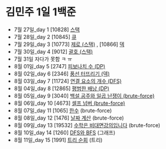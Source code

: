 # 김민주 1일 1백준

-   7월 27일_day 1 [10828] [스택](./230727_day1/10828_스택.py)
-   7월 28일_day 2 [10845] [큐](./230728_day2/10845_큐.py)
-   7월 29일_day 3 [10773] [제로 (스택)](./230729_day3/10773_제로_(스택).py) , [10866] [덱](./230729_day3/10866_덱.py)
-   7월 30일_day 4 [9012] [괄호 (스택)](./230730_day4/9012_괄호_(스택).py)
-   7월 31일 자다가 못함 ㅋ ㅠ
-   8월 01일_day 5 [2747] [피보나치 수 (DP)](./230801_day5/2747_피보나치_수_(DP).py)
-   8월 02일_day 6 [2346] [풍선 터뜨리기 (덱)](./230802_day6)
-   8월 03일_day 7 [11724] [연결 요소의 개수 (DFS)](./230803_day7/11724_연결_요소의_개수_(DFS).py)
-   8월 04일_day 8 [12865] [평범한 배낭 (DP)](./230804_day8/12865_평범한_배낭_(DP).py)
-   8월 05일_day 9 [3040] [백설 공주와 일곱 난쟁이 (brute-force)](./230805_day9/3040_백설_공주와_일곱_난쟁이_(brute-force).py)
-   8월 06일_day 10 [4673] [셀프 넘버 (brute-force)](./230806_day10/4673_셀프_넘버_(brute-force).py)
-   8월 07일_day 11 [1065] [한수](./230807_day11) (brute-force)
-   8월 08일_day 12 [1476] [날짜 계산](./230808_day12) (brute-force)
-   8월 09일_day 13 [19532] [수학은 비대면강의입니다](./230808_day13) (brute-force)
-   8월 10일_day 14 [1260] [DFS와 BFS](./230810_day14) (그래프)
-   8월 11일_day 15 [1991] [트리 순회](./230811_day15) (트리)
